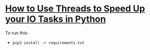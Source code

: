 # [How to Use Threads to Speed Up your IO Tasks in Python](https://www.thepythoncode.com/article/using-threads-in-python)
To run this:
- `pip3 install -r requirements.txt`